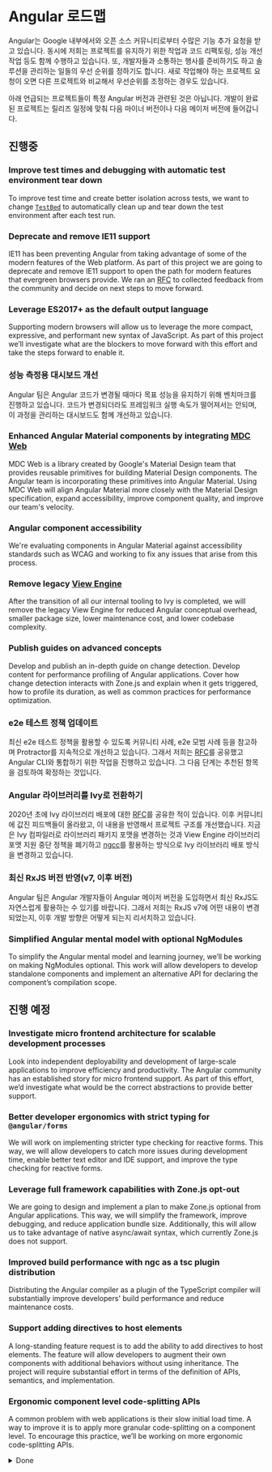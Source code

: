 <!--
# Angular Roadmap
-->
# Angular 로드맵

<!--
Angular receives a large number of feature requests, both from inside Google and from the broader open-source community. At the same time, our list of projects contains plenty of maintenance tasks, code refactorings, and potential performance improvements. We bring together representatives from developer relations, product management, and engineering to prioritize this list. As new projects come into the queue, we regularly position them based on relative priority to other projects. As work gets done, projects will move up in the queue.

The projects below are not associated with a particular Angular version. We'll release them on completion, and they will be part of a specific version based on our release schedule, following semantic versioning. For example, features are released in the next minor after they are complete, or the next major if they include breaking changes.
-->
Angular는 Google 내부에서와 오픈 소스 커뮤니티로부터 수많은 기능 추가 요청을 받고 있습니다.
동시에 저희는 프로젝트를 유지하기 위한 작업과 코드 리팩토링, 성능 개선작업 등도 함께 수행하고 있습니다.
또, 개발자들과 소통하는 행사를 준비하기도 하고 솔루션을 관리하는 일들의 우선 순위를 정하기도 합니다.
새로 작업해야 하는 프로젝트 요청이 오면 다른 프로젝트와 비교해서 우선순위를 조정하는 경우도 있습니다.

아래 언급되는 프로젝트들이 특정 Angular 버전과 관련된 것은 아닙니다.
개발이 완료된 프로젝트는 릴리즈 일정에 맞춰 다음 마이너 버전이나 다음 메이저 버전에 들어갑니다.


<!--
## In Progress
-->
## 진행중

### Improve test times and debugging with automatic test environment tear down

To improve test time and create better isolation across tests, we want to change <code>[TestBed](https://angular.io/api/core/testing/TestBed)</code> to automatically clean up and tear down the test environment after each test run.

### Deprecate and remove IE11 support

IE11 has been preventing Angular from taking advantage of some of the modern features of the Web platform. As part of this project we are going to deprecate and remove IE11 support to open the path for modern features that evergreen browsers provide. We ran an [RFC](https://github.com/angular/angular/issues/41840) to collected feedback from the community and decide on next steps to move forward.

### Leverage ES2017+ as the default output language

Supporting modern browsers will allow us to leverage the more compact, expressive, and performant new syntax of JavaScript. As part of this project we’ll investigate what are the blockers to move forward with this effort and take the steps forward to enable it.


<!--
### Revamp performance dashboards to detect regressions
-->
### 성능 측정용 대시보드 개선

<!--
We have a set of benchmarks that we run against every code change to ensure Angular aligns with our performance standards. To ensure the framework’s runtime does not regress after a code change, we need to refine some of the existing infrastructure the dashboards step on.
-->
Angular 팀은 Angular 코드가 변경될 때마다 목표 성능을 유지하기 위해 벤치마크를 진행하고 있습니다.
코드가 변경되더라도 프레임워크 실행 속도가 떨어져서는 안되며, 이 과정을 관리하는 대시보드도 함께 개선하고 있습니다.


### Enhanced Angular Material components by integrating [MDC Web](https://material.io/develop/web/)

MDC Web is a library created by Google's Material Design team that provides reusable primitives for building Material Design components. The Angular team is incorporating these primitives into Angular Material. Using MDC Web will align Angular Material more closely with the Material Design specification, expand accessibility, improve component quality, and improve our team's velocity.

### Angular component accessibility

We're evaluating components in Angular Material against accessibility standards such as WCAG and working to fix any issues that arise from this process.

### Remove legacy [View Engine](https://angular.io/guide/ivy)

After the transition of all our internal tooling to Ivy is completed, we will remove the legacy View Engine for reduced Angular conceptual overhead, smaller package size, lower maintenance cost, and lower codebase complexity.

### Publish guides on advanced concepts

Develop and publish an in-depth guide on change detection. Develop content for performance profiling of Angular applications. Cover how change detection interacts with Zone.js and explain when it gets triggered, how to profile its duration, as well as common practices for performance optimization.


<!--
### Update our e2e testing strategy
-->
### e2e 테스트 정책 업데이트

<!--
To ensure we provide a future-proof e2e testing strategy, we want to evaluate the state of Protractor, community innovations, e2e best practices, and explore novel opportunities. As first steps of the effort, we shared an [RFC](https://github.com/angular/protractor/issues/5502) and worked with partners to ensure smooth integration between the Angular CLI and state of the art tooling for e2e testing. As the next step, we need to finalize the recommendations and compile a list of resources for the transition.
-->
최신 e2e 테스트 정책을 활용할 수 있도록 커뮤니티 사례, e2e 모범 사례 등을 참고하며 Protractor를 지속적으로 개선하고 있습니다.
그래서 저희는 [RFC](https://github.com/angular/protractor/issues/5502)를 공유했고 Angular CLI와 통합하기 위한 작업을 진행하고 있습니다.
그 다음 단계는 추천된 항목을 검토하여 확정하는 것입니다.


<!--
### Angular libraries use Ivy
-->
### Angular 라이브러리를 Ivy로 전환하기

<!--
Earlier in 2020, we shared an [RFC](https://github.com/angular/angular/issues/38366) for Ivy library distribution. After invaluable feedback from the community, we developed a design of the project. We are now investing in the development of Ivy library distribution, including an update of the library package format to use Ivy compilation, unblock the deprecation of the View Engine library format, and [ngcc](https://angular.io/guide/glossary#ngcc).
-->
2020년 초에 Ivy 라이브러리 배포에 대한 [RFC](https://github.com/angular/angular/issues/38366)를 공유한 적이 있습니다.
이후 커뮤니티에 값진 피드백들이 올라왔고, 이 내용을 반영해서 프로젝트 구조를 개선했습니다.
지금은 Ivy 컴파일러로 라이브러리 패키지 포맷을 변경하는 것과 View Engine 라이브러리 포맷 지원 중단 정책을 폐기하고 [ngcc](https://angular.io/guide/glossary#ngcc)를 활용하는 방식으로 Ivy 라이브러리 배포 방식을 변경하고 있습니다.


<!--
### Ensure smooth adoption for future RxJS changes (v7 and beyond)
-->
### 최신 RxJS 버전 반영(v7, 이후 버전)

<!--
We want to ensure Angular developers are taking advantage of the latest capabilities of RxJS and have a smooth transition to the next major releases of the framework. For this purpose, we will explore and document the scope of the changes in v7 and beyond RxJS and plan an update strategy.
-->
Angular 팀은 Angular 개발자들이 Angular 메이저 버전을 도입하면서 최신 RxJS도 자연스럽게 활용하는 수 있기를 바랍니다.
그래서 저희는 RxJS v7에 어떤 내용이 변경되었는지, 이후 개발 방향은 어떻게 되는지 리서치하고 있습니다.

### Simplified Angular mental model with optional NgModules

To simplify the Angular mental model and learning journey, we’ll be working on making NgModules optional. This work will allow developers to develop standalone components and implement an alternative API for declaring the component’s compilation scope.


<!--
## Future
-->
## 진행 예정

### Investigate micro frontend architecture for scalable development processes

Look into independent deployability and development of large-scale applications to improve efficiency and productivity. The Angular community has an established story for micro frontend support. As part of this effort, we’d investigate what would be the correct abstractions to provide better support.

### Better developer ergonomics with strict typing for `@angular/forms`

We will work on implementing stricter type checking for reactive forms. This way, we will allow developers to catch more issues during development time, enable better text editor and IDE support, and improve the type checking for reactive forms.

### Leverage full framework capabilities with Zone.js opt-out

We are going to design and implement a plan to make Zone.js optional from Angular applications. This way, we will simplify the framework, improve debugging, and reduce application bundle size. Additionally, this will allow us to take advantage of native async/await syntax, which currently Zone.js does not support.

### Improved build performance with ngc as a tsc plugin distribution

Distributing the Angular compiler as a plugin of the TypeScript compiler will substantially improve developers' build performance and reduce maintenance costs.

### Support adding directives to host elements

A long-standing feature request is to add the ability to add directives to host elements. The feature will allow developers to augment their own components with additional behaviors without using inheritance. The project will require substantial effort in terms of the definition of APIs, semantics, and implementation.

### Ergonomic component level code-splitting APIs

A common problem with web applications is their slow initial load time. A way to improve it is to apply more granular code-splitting on a component level. To encourage this practice, we’ll be working on more ergonomic code-splitting APIs.

<details class="roadmap-done-details">
<summary class="roadmap-done-summary">Done</summary>

### Accelerated debugging and performance profiling with Angular DevTools

_Completed Q2 2021_

We are working on development tooling for Angular that will provide utilities for debugging and performance profiling. This project aims to help developers understand the component structure and the change detection in an Angular application.

<!--
### Streamline releases with consolidated Angular versioning & branching
-->
### Angular 버전 & 브랜치 관리 강화하기

<!--
_Completed Q2 2021_

We want to consolidate release management tooling between Angular's multiple GitHub repositories ([angular/angular](https://github.com/angular/angular), [angular/angular-cli](https://github.com/angular/angular-cli), and [angular/components](https://github.com/angular/components)). This effort will allow us to reuse infrastructure, unify and simplify processes, and improve our release process's reliability.
-->
_2021 2분기에 완료_

<!--
### Higher developer consistency with commit message standardization
-->
### Higher developer consistency with commit message standardization

<!--
_Completed Q2 2021_

We want to unify commit message requirements and conformance across Angular repositories ([angular/angular](https://github.com/angular/angular), [angular/components](https://github.com/angular/components), [angular/angular-cli](https://github.com/angular/angular-cli)) to bring consistency to our development process and reuse infrastructure tooling.
-->
_2021 2분기에 완료_

저희는 Angular 배포와 관련된 GitHub 저장소([angular/angular](https://github.com/angular/angular), [angular/angular-cli](https://github.com/angular/angular-cli), [angular/components](https://github.com/angular/components))를 조금 더 긴밀하게 연결하고 싶습니다.
저희가 갖고 있는 인프라를 좀 더 효율적으로 활용할 수 있으며, 프로세스를 단순화하고 릴리즈 과정의 신뢰성도 향상되기를 기대하고 있습니다.


### Transition the Angular language service to Ivy

_Completed Q2 2021_

The goal of this project is to improve the experience and remove legacy dependency by transitioning the language service to Ivy. Today the language service still uses the View Engine compiler and type checking, even for Ivy applications. We want to use the Ivy template parser and improved type checking for the Angular Language service to match application behavior. This migration will also be a step towards unblocking the removal of View Engine, which will simplify Angular, reduce the npm package size, and improve the framework's maintainability.

### Increased security with native [Trusted Types](https://web.dev/trusted-types/) in Angular

_Completed Q2 2021_

In collaboration with Google's security team, we're adding support for the new Trusted Types API. This web platform API will help developers build more secure web applications.


<!--
### Optimized build speed and bundle sizes with Angular CLI webpack 5
-->
### Webpack 5 관련 기능을 최적화해서 빌드 속도를 높이고 빌드 결과물 크기 줄이기

<!--
_Completed Q2 2021_

As part of the v11 release, we introduced an opt-in preview of webpack 5 in the Angular CLI. To ensure stability, we’ll continue iterating on the implementation to enable build speed and bundle size improvements.
-->
_Completed Q2 2021_

Angular v11 버전부터 Angular CLI에 Webpack 5가 제공하는 옵트인 프리뷰(opt-in preview)가 도입되었습니다.
관련 코드를 계속 개선해서 안정성을 높이고 빌드 속도를 향상시키며, 번들 결과물 크기도 줄이기 위해 노력하고 있습니다.

### Faster apps by inlining critical styles in Universal applications

_Completed Q1 2021_

Loading external stylesheets is a blocking operation, which means that the browser can’t start rendering your application until it loads all the referenced CSS. Having render-blocking resources in the header of a page can significantly impact its load performance, for example, its [first contentful paint](https://web.dev/first-contentful-paint/). To make apps faster, we’ve been collaborating with the Google Chrome team on inlining critical CSS and loading the rest of the styles asynchronously.

### Improve debugging with better Angular error messages

_Completed Q1 2021_

Error messages often bring limited actionable information to help developers resolve them. We’ve been working on making error messages more discoverable by adding associated codes, developing guides, and other materials to ensure a smoother debugging experience.

### Improved developer onboarding with refreshed introductory documentation

_Completed Q1 2021_

We will redefine the user learning journeys and refresh the introductory documentation. We will clearly state the benefits of Angular, how to explore its capabilities and provide guidance so developers can become proficient with the framework in as little time as possible.

### Expand component harnesses best practices

_Completed Q1 2021_

Angular CDK introduced the concept of [component test harnesses](https://material.angular.io/cdk/test-harnesses) to Angular in version 9. Test harnesses allow component authors to create supported APIs for testing component interactions. We're continuing to improve this harness infrastructure and clarifying the best practices around using harnesses. We're also working to drive more harness adoption inside of Google.

### Author a guide for content projection

_Completed Q2 2021_

Content projection is a core Angular concept that does not have the presence it deserves in the documentation. As part of this project we want to identify the core use cases and concepts for content projection and document them.

### Migrate to ESLint

_Completed Q4 2020_

With the deprecation of TSLint we will be moving to ESLint. As part of the process, we will work on ensuring backward compatibility with our current recommended TSLint configuration, implement a migration strategy for existing Angular applications and introduce new tooling to the Angular CLI toolchain.

### Operation Bye Bye Backlog (aka Operation Byelog) 

_Completed Q4 2020_

We are actively investing up to 50% of our engineering capacity on triaging issues and PRs until we have a clear understanding of broader community needs. After that, we'll commit up to 20% of our engineering capacity to keep up with new submissions promptly.

</details>
